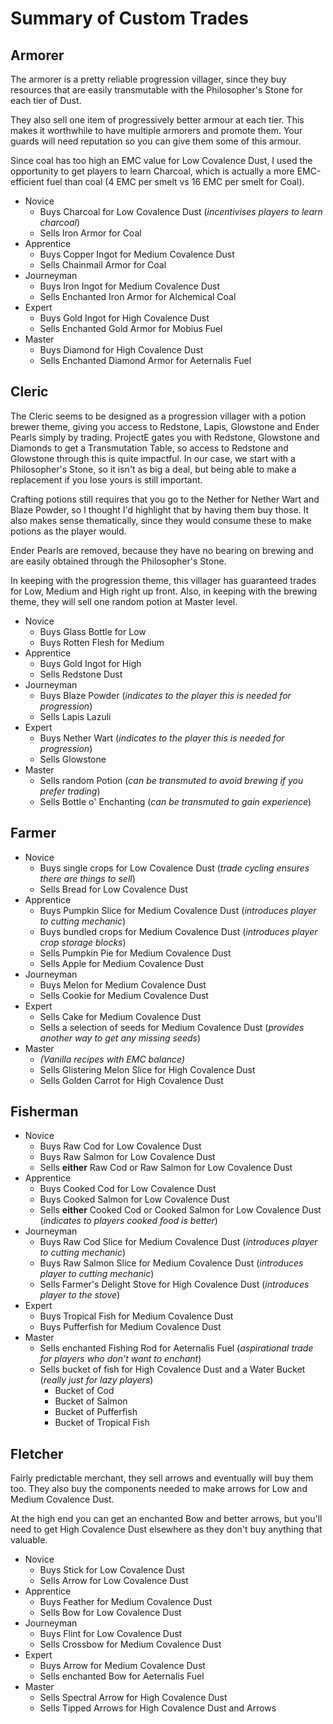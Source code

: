 # Summary of Custom Trades

## Armorer

The armorer is a pretty reliable progression villager, since they buy resources that are easily transmutable with the Philosopher's Stone for each tier of Dust.

They also sell one item of progressively better armour at each tier. This makes it worthwhile to have multiple armorers and promote them. Your guards will need reputation so you can give them some of this armour.

Since coal has too high an EMC value for Low Covalence Dust, I used the opportunity to get players to learn Charcoal, which is actually a more EMC-efficient fuel than coal (4 EMC per smelt vs 16 EMC per smelt for Coal).

- Novice
  - Buys Charcoal for Low Covalence Dust (*incentivises players to learn charcoal*)
  - Sells Iron Armor for Coal
- Apprentice
  - Buys Copper Ingot for Medium Covalence Dust
  - Sells Chainmail Armor for Coal
- Journeyman
  - Buys Iron Ingot for Medium Covalence Dust
  - Sells Enchanted Iron Armor for Alchemical Coal
- Expert
  - Buys Gold Ingot for High Covalence Dust
  - Sells Enchanted Gold Armor for Mobius Fuel
- Master
  - Buys Diamond for High Covalence Dust
  - Sells Enchanted Diamond Armor for Aeternalis Fuel

## Cleric

The Cleric seems to be designed as a progression villager with a potion brewer theme, giving you access to Redstone, Lapis, Glowstone and Ender Pearls simply by trading. ProjectE gates you with Redstone, Glowstone and Diamonds to get a Transmutation Table, so access to Redstone and Glowstone through this is quite impactful. In our case, we start with a Philosopher's Stone, so it isn't as big a deal, but being able to make a replacement if you lose yours is still important.

Crafting potions still requires that you go to the Nether for Nether Wart and Blaze Powder, so I thought I'd highlight that by having them buy those. It also makes sense thematically, since they would consume these to make potions as the player would.

Ender Pearls are removed, because they have no bearing on brewing and are easily obtained through the Philosopher's Stone.

In keeping with the progression theme, this villager has guaranteed trades for Low, Medium and High right up front. Also, in keeping with the brewing theme, they will sell one random potion at Master level.

- Novice
  - Buys Glass Bottle for Low
  - Buys Rotten Flesh for Medium
- Apprentice
  - Buys Gold Ingot for High
  - Sells Redstone Dust
- Journeyman
  - Buys Blaze Powder (*indicates to the player this is needed for progression*)
  - Sells Lapis Lazuli
- Expert
  - Buys Nether Wart (*indicates to the player this is needed for progression*)
  - Sells Glowstone
- Master
  - Sells random Potion (*can be transmuted to avoid brewing if you prefer trading*)
  - Sells Bottle o' Enchanting (*can be transmuted to gain experience*)

## Farmer

- Novice
  - Buys single crops for Low Covalence Dust (*trade cycling ensures there are things to sell*)
  - Sells Bread for Low Covalence Dust
- Apprentice
  - Buys Pumpkin Slice for Medium Covalence Dust (*introduces player to cutting mechanic*)
  - Buys bundled crops for Medium Covalence Dust (*introduces player crop storage blocks*)
  - Sells Pumpkin Pie for Medium Covalence Dust
  - Sells Apple for Medium Covalence Dust
- Journeyman
  - Buys Melon for Medium Covalence Dust
  - Sells Cookie for Medium Covalence Dust
- Expert
  - Sells Cake for Medium Covalence Dust
  - Sells a selection of seeds for Medium Covalence Dust (*provides another way to get any missing seeds*)
- Master
  - _(Vanilla recipes with EMC balance)_
  - Sells Glistering Melon Slice for High Covalence Dust
  - Sells Golden Carrot for High Covalence Dust

## Fisherman

- Novice
  - Buys Raw Cod for Low Covalence Dust
  - Buys Raw Salmon for Low Covalence Dust
  - Sells **either** Raw Cod or Raw Salmon for Low Covalence Dust
- Apprentice
  - Buys Cooked Cod for Low Covalence Dust
  - Buys Cooked Salmon for Low Covalence Dust
  - Sells **either** Cooked Cod or Cooked Salmon for Low Covalence Dust (*indicates to players cooked food is better*)
- Journeyman
  - Buys Raw Cod Slice for Medium Covalence Dust (*introduces player to cutting mechanic*)
  - Buys Raw Salmon Slice for Medium Covalence Dust (*introduces player to cutting mechanic*)
  - Sells Farmer's Delight Stove for High Covalence Dust (*introduces player to the stove*)
- Expert
  - Buys Tropical Fish for Medium Covalence Dust
  - Buys Pufferfish for Medium Covalence Dust
- Master
  - Sells enchanted Fishing Rod for Aeternalis Fuel (*aspirational trade for players who don't want to enchant*)
  - Sells bucket of fish for High Covalence Dust and a Water Bucket (*really just for lazy players*)
    - Bucket of Cod
    - Bucket of Salmon
    - Bucket of Pufferfish
    - Bucket of Tropical Fish

## Fletcher

Fairly predictable merchant, they sell arrows and eventually will buy them too. They also buy the components needed to make arrows for Low and Medium Covalence Dust.

At the high end you can get an enchanted Bow and better arrows, but you'll need to get High Covalence Dust elsewhere as they don't buy anything that valuable.

- Novice
  - Buys Stick for Low Covalence Dust
  - Sells Arrow for Low Covalence Dust
- Apprentice
  - Buys Feather for Medium Covalence Dust
  - Sells Bow for Low Covalence Dust
- Journeyman
  - Buys Flint for Low Covalence Dust
  - Sells Crossbow for Medium Covalence Dust
- Expert
  - Buys Arrow for Medium Covalence Dust
  - Sells enchanted Bow for Aeternalis Fuel
- Master
  - Sells Spectral Arrow for High Covalence Dust
  - Sells Tipped Arrows for High Covalence Dust and Arrows
